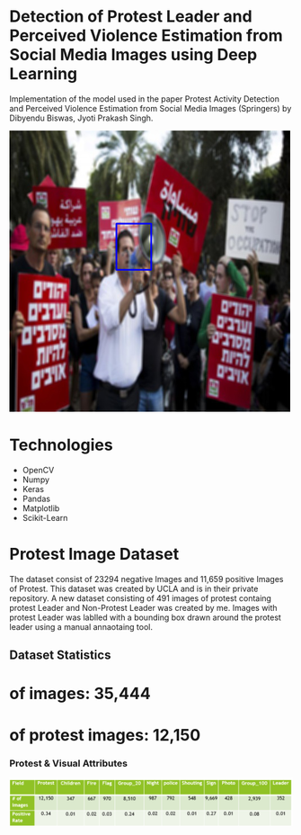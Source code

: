# Detection of Protest Leader and Perceived Violence Estimation from Social Media Images using Deep Learning
Implementation of the model used in the paper Protest Activity Detection and Perceived Violence Estimation from Social Media Images
(Springers) by Dibyendu Biswas, Jyoti Prakash Singh.

![](Images/caught_1.png)

# Technologies

* OpenCV 
* Numpy
* Keras
* Pandas
* Matplotlib
* Scikit-Learn

# Protest Image Dataset 
The dataset consist of 23294 negative Images and 11,659 positive Images of Protest. This dataset was created by UCLA and is in their private repository. A new dataset consisting of 491 images of protest containg protest Leader and Non-Protest Leader was created by me. Images with protest Leader was lablled with a bounding box drawn around the protest leader using a manual annaotaing tool. 

## Dataset Statistics
# of images: 35,444
# of protest images: 12,150

### Protest & Visual Attributes

![](Images/Positive_Rate.png)
